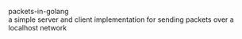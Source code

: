 packets-in-golang <br>
a simple server and client implementation for sending packets over a localhost network
